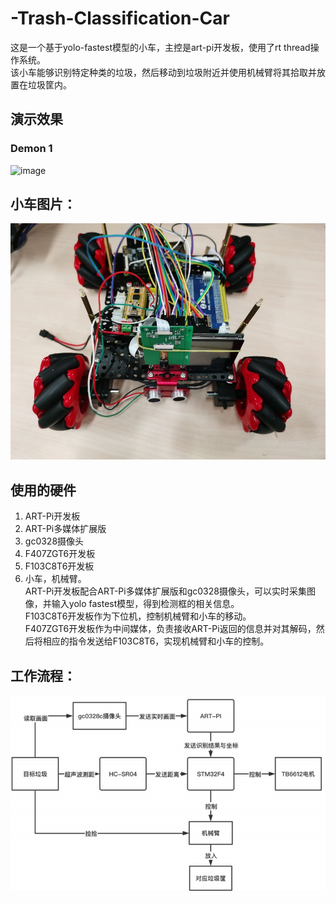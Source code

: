 # **-Trash-Classification-Car**
这是一个基于yolo-fastest模型的小车，主控是art-pi开发板，使用了rt thread操作系统。  
该小车能够识别特定种类的垃圾，然后移动到垃圾附近并使用机械臂将其拾取并放置在垃圾筐内。

## **演示效果**    
### **Demon 1**
![image](https://github.com/Charlie839242/-Trash-Classification-Car/blob/main/imgs/demo_1.gif)  

## 小车图片：  
![image](https://github.com/Charlie839242/-Trash-Classification-Car/blob/main/imgs/car_first_layer.jpg)  

## **使用的硬件**
1. ART-Pi开发板  
2. ART-Pi多媒体扩展版  
3. gc0328摄像头  
4. F407ZGT6开发板  
5. F103C8T6开发板  
6. 小车，机械臂。  
ART-Pi开发板配合ART-Pi多媒体扩展版和gc0328摄像头，可以实时采集图像，并输入yolo fastest模型，得到检测框的相关信息。  
F103C8T6开发板作为下位机，控制机械臂和小车的移动。  
F407ZGT6开发板作为中间媒体，负责接收ART-Pi返回的信息并对其解码，然后将相应的指令发送给F103C8T6，实现机械臂和小车的控制。  

## 工作流程：  
![image](https://github.com/Charlie839242/-Trash-Classification-Car/blob/main/imgs/work_flow.png)  













